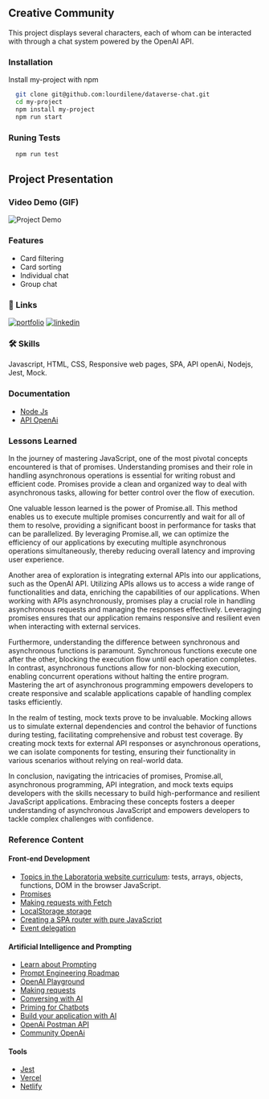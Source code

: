 ## Creative Community

This project displays several characters, each of whom can be interacted with through a chat system powered by the OpenAI API.

### Installation

Install my-project with npm

```bash
  git clone git@github.com:lourdilene/dataverse-chat.git
  cd my-project
  npm install my-project
  npm run start
```

### Runing Tests

```bash
  npm run test
```

## Project Presentation

### Video Demo (GIF)

![Project Demo](https://github.com/lourdilene/dataverse-chat/blob/main/dataverse-chat.gif?raw=true)

### Features

- Card filtering
- Card sorting
- Individual chat
- Group chat

### 🔗 Links

[![portfolio](https://img.shields.io/badge/my_portfolio-000?style=for-the-badge&logo=ko-fi&logoColor=white)](https://personal-site-weld-six.vercel.app/)
[![linkedin](https://img.shields.io/badge/linkedin-0A66C2?style=for-the-badge&logo=linkedin&logoColor=white)](https://www.linkedin.com/in/lourdilene-souza/)

### 🛠 Skills

Javascript, HTML, CSS, Responsive web pages, SPA, API openAi, Nodejs, Jest, Mock.

### Documentation

- [Node Js](https://nodejs.org/docs/latest/api/)
- [API OpenAi](https://platform.openai.com/docs/api-reference)

### Lessons Learned

In the journey of mastering JavaScript, one of the most pivotal concepts encountered is that of promises. Understanding promises and their role in handling asynchronous operations is essential for writing robust and efficient code. Promises provide a clean and organized way to deal with asynchronous tasks, allowing for better control over the flow of execution.

One valuable lesson learned is the power of Promise.all. This method enables us to execute multiple promises concurrently and wait for all of them to resolve, providing a significant boost in performance for tasks that can be parallelized. By leveraging Promise.all, we can optimize the efficiency of our applications by executing multiple asynchronous operations simultaneously, thereby reducing overall latency and improving user experience.

Another area of exploration is integrating external APIs into our applications, such as the OpenAI API. Utilizing APIs allows us to access a wide range of functionalities and data, enriching the capabilities of our applications. When working with APIs asynchronously, promises play a crucial role in handling asynchronous requests and managing the responses effectively. Leveraging promises ensures that our application remains responsive and resilient even when interacting with external services.

Furthermore, understanding the difference between synchronous and asynchronous functions is paramount. Synchronous functions execute one after the other, blocking the execution flow until each operation completes. In contrast, asynchronous functions allow for non-blocking execution, enabling concurrent operations without halting the entire program. Mastering the art of asynchronous programming empowers developers to create responsive and scalable applications capable of handling complex tasks efficiently.

In the realm of testing, mock texts prove to be invaluable. Mocking allows us to simulate external dependencies and control the behavior of functions during testing, facilitating comprehensive and robust test coverage. By creating mock texts for external API responses or asynchronous operations, we can isolate components for testing, ensuring their functionality in various scenarios without relying on real-world data.

In conclusion, navigating the intricacies of promises, Promise.all, asynchronous programming, API integration, and mock texts equips developers with the skills necessary to build high-performance and resilient JavaScript applications. Embracing these concepts fosters a deeper understanding of asynchronous JavaScript and empowers developers to tackle complex challenges with confidence.

### Reference Content

#### Front-end Development

- [Topics in the Laboratoria website curriculum](https://curriculum.laboratoria.la/pt/web-dev/topics): tests, arrays, objects, functions, DOM in the browser JavaScript.
- [Promises](https://javascript.info/promise-basics)
- [Making requests with Fetch](https://developer.mozilla.org/pt-BR/docs/Web/API/Fetch_API/Using_Fetch)
- [LocalStorage storage](https://javascript.info/localstorage)
- [Creating a SPA router with pure JavaScript](https://github.com/Laboratoria/curriculum/blob/main/guides/router-spa/README.pt.md)
- [Event delegation](https://javascript.info/event-delegation)

#### Artificial Intelligence and Prompting

- [Learn about Prompting](https://learnprompting.org/pt/docs/category/-basic-applications)
- [Prompt Engineering Roadmap](https://roadmap.sh/prompt-engineering)
- [OpenAI Playground](https://beta.openai.com/playground)
- [Making requests](https://platform.openai.com/docs/api-reference/making-requests)
- [Conversing with AI](https://platform.openai.com/docs/api-reference/chat)
- [Priming for Chatbots](https://learnprompting.org/es/docs/basics/priming_prompt)
- [Build your application with AI](https://platform.openai.com/docs/quickstart/build-your-application)
- [OpenAi Postman API](https://www.postman.com/devrel/workspace/openai/documentation/13183464-90abb798-cb85-43cb-ba3a-ae7941e968da)
- [Community OpenAi](https://community.openai.com/)

#### Tools

- [Jest](https://jestjs.io/)
- [Vercel](https://vercel.com/)
- [Netlify](https://www.netlify.com/)
